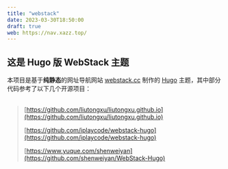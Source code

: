 ```yaml
---
title: "webstack"
date: 2023-03-30T18:50:00
draft: true
web: https://nav.xazz.top/
---
```


## 这是 Hugo 版 WebStack 主题

本项目是基于**纯静态**的网址导航网站 [webstack.cc](https://github.com/WebStackPage/WebStackPage.github.io) 制作的 [Hugo](https://gohugo.io/) 主题，其中部分代码参考了以下几个开源项目：<br/><br/>


>[https://github.com/liutongxu/liutongxu.github.io](https://github.com/liutongxu/liutongxu.github.io)
>
>[https://github.com/iplaycode/webstack-hugo](https://github.com/iplaycode/webstack-hugo)
>
>[https://www.yuque.com/shenweiyan](https://github.com/shenweiyan/WebStack-Hugo)

